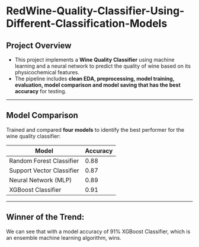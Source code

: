 # RedWine-Quality-Classifier-Using-Different-Classification-Models

## Project Overview

- This project implements a **Wine Quality Classifier** using machine learning and a neural network to predict the quality of wine based on its physicochemical features.
- The pipeline includes **clean EDA, preprocessing, model training, evaluation, model comparison and model saving that has the best accuracy** for testing.

---
## Model Comparison

Trained and compared **four models** to identify the best performer for the wine quality classifier:

| Model                     | Accuracy |
|---------------------------|----------|
| Random Forest Classifier  | 0.88     |
| Support Vector Classifier | 0.87     |
| Neural Network (MLP)      | 0.89     |
| XGBoost Classifier        | 0.91     |

---
## Winner of the Trend:
We can see that with a model accuracy of 91% XGBoost Classifier, which is an ensemble machine learning algorithm, wins.
